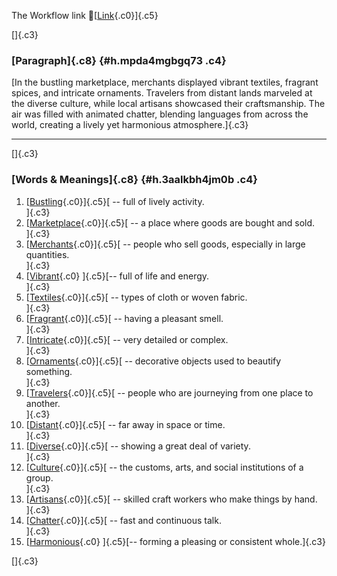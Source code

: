 The Workflow link
👏[[Link](https://www.google.com/url?q=http://www.google.com&sa=D&source=editors&ust=1761299460070779&usg=AOvVaw1fwGidkdM83hUd62tsv5bT){.c0}]{.c5}

[]{.c3}

### [Paragraph]{.c8} {#h.mpda4mgbgq73 .c4}

[In the bustling marketplace, merchants displayed vibrant textiles,
fragrant spices, and intricate ornaments. Travelers from distant lands
marveled at the diverse culture, while local artisans showcased their
craftsmanship. The air was filled with animated chatter, blending
languages from across the world, creating a lively yet harmonious
atmosphere.]{.c3}

------------------------------------------------------------------------

[]{.c3}

### [Words & Meanings]{.c8} {#h.3aalkbh4jm0b .c4}

1.  [[Bustling](https://www.google.com/url?q=http://www.google.com&sa=D&source=editors&ust=1761299460071483&usg=AOvVaw3er3_e5jv7zDp5rNb6MHny){.c0}]{.c5}[ --
    full of lively activity.\
    ]{.c3}
2.  [[Marketplace](https://www.google.com/url?q=http://www.google.com&sa=D&source=editors&ust=1761299460071611&usg=AOvVaw2QFwqFP5ZFBjDqYaa5afLz){.c0}]{.c5}[ --
    a place where goods are bought and sold.\
    ]{.c3}
3.  [[Merchants](https://www.google.com/url?q=http://www.google.com&sa=D&source=editors&ust=1761299460071747&usg=AOvVaw2xkz5qA9hYHGeLn1p4iI2N){.c0}]{.c5}[ --
    people who sell goods, especially in large quantities.\
    ]{.c3}
4.  [[Vibrant](https://www.google.com/url?q=http://www.google.com&sa=D&source=editors&ust=1761299460071885&usg=AOvVaw2QdiLNM9BiX6lmSj0jc6Lf){.c0}
    ]{.c5}[-- full of life and energy.\
    ]{.c3}
5.  [[Textiles](https://www.google.com/url?q=http://www.google.com&sa=D&source=editors&ust=1761299460071990&usg=AOvVaw2dbDAk7pJIFPlhy1oaLJV7){.c0}]{.c5}[ --
    types of cloth or woven fabric.\
    ]{.c3}
6.  [[Fragrant](https://www.google.com/url?q=http://www.google.com&sa=D&source=editors&ust=1761299460072100&usg=AOvVaw2AlARDtW9eM4vsB1dznXDS){.c0}]{.c5}[ --
    having a pleasant smell.\
    ]{.c3}
7.  [[Intricate](https://www.google.com/url?q=http://www.google.com&sa=D&source=editors&ust=1761299460072210&usg=AOvVaw0AtfU0Z_11H8XAQDSKrJp5){.c0}]{.c5}[ --
    very detailed or complex.\
    ]{.c3}
8.  [[Ornaments](https://www.google.com/url?q=http://www.google.com&sa=D&source=editors&ust=1761299460072314&usg=AOvVaw1j4pcsesCUQ10uZrfug86Q){.c0}]{.c5}[ --
    decorative objects used to beautify something.\
    ]{.c3}
9.  [[Travelers](https://www.google.com/url?q=http://www.google.com&sa=D&source=editors&ust=1761299460072485&usg=AOvVaw1xCtJQDWkyfYWNm4AOZoeC){.c0}]{.c5}[ --
    people who are journeying from one place to another.\
    ]{.c3}
10. [[Distant](https://www.google.com/url?q=http://www.google.com&sa=D&source=editors&ust=1761299460072651&usg=AOvVaw0D5rdz_I6k13da51XW7p5G){.c0}]{.c5}[ --
    far away in space or time.\
    ]{.c3}
11. [[Diverse](https://www.google.com/url?q=http://www.google.com&sa=D&source=editors&ust=1761299460072760&usg=AOvVaw3bVyV21G5_YxwBaG_HIPdL){.c0}]{.c5}[ --
    showing a great deal of variety.\
    ]{.c3}
12. [[Culture](https://www.google.com/url?q=http://www.google.com&sa=D&source=editors&ust=1761299460072874&usg=AOvVaw374xRQA0PmLHzTceSx98Wt){.c0}]{.c5}[ --
    the customs, arts, and social institutions of a group.\
    ]{.c3}
13. [[Artisans](https://www.google.com/url?q=http://www.google.com&sa=D&source=editors&ust=1761299460073013&usg=AOvVaw01BDv_aLpruVNI4hjP4vhr){.c0}]{.c5}[ --
    skilled craft workers who make things by hand.\
    ]{.c3}
14. [[Chatter](https://www.google.com/url?q=http://www.google.com&sa=D&source=editors&ust=1761299460073157&usg=AOvVaw2h-ljFxTEvS4j3Bo06RThQ){.c0}]{.c5}[ --
    fast and continuous talk.\
    ]{.c3}
15. [[Harmonious](https://www.google.com/url?q=http://www.google.com&sa=D&source=editors&ust=1761299460073268&usg=AOvVaw04pIE2nWpMoMHEMEu1j8be){.c0}
    ]{.c5}[-- forming a pleasing or consistent whole.]{.c3}

[]{.c3}
